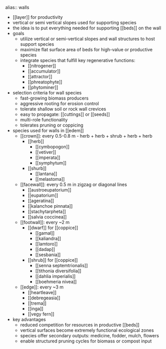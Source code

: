 alias:: walls

- [[layer]] for productivity
- vertical or semi vertical slopes used for supporting species
- the idea is to put everything needed for supporting [[beds]] on the wall
- goals
	- utilize vertical or semi-vertical slopes and wall structures to host support species
	- maximize flat surface area of beds for high-value or productive species
	- integrate species that fulfill key regenerative functions:
		- [[nitrogener]]
		- [[accumulator]]
		- [[attractor]]
		- [[phreatophyte]]
		- [[phytominer]]
- selection criteria for wall species
	- fast-growing biomass producers
	- aggressive rooting for erosion control
	- tolerate shallow soil or rock wall crevices
	- easy to propagate: [[cuttings]] or [[seeds]]
	- multi-role functionality
	- tolerates pruning or coppicing
- species used for walls in [[edem]]
	- [[crown]]: every 0.5-0.8 m - herb + herb + shrub + herb + herb
		- [[herb]]
			- [[cymbopogon]]
			- [[vetiver]]
			- [[imperata]]
			- [[symphytum]]
		- [[shurb]]
			- [[lantana]]
			- [[melastoma]]
	- [[facewall]]: every 0.5 m in zigzag or diagonal lines
		- [[austroeupatorium]]
		- [[eupatorium]]
		- [[ageratina]]
		- [[kalanchoe pinnata]]
		- [[stachytarpheta]]
		- [[salvia coccinea]]
	- [[footwall]]: every ~2 m
		- [[dwarf]] for [[coppice]]
			- [[gamal]]
			- [[kaliandra]]
			- [[lamtoro]]
			- [[dadap]]
			- [[sesbania]]
		- [[shrub]] for [[coppice]]
			- [[senna septemtrionalis]]
			- [[tithonia diversifolia]]
			- [[dahlia imperialis]]
			- [[boehmeria nivea]]
	- [[edge]]: every ~3 m
		- [[heartleave]]
		- [[debregeasia]]
		- [[trema]]
		- [[inga]]
		- [[vegy fern]]
- key advantages
	- reduced competition for resources in productive [[beds]]
	- vertical surfaces become extremely functional ecological zones
	- species offer secondary outputs: medicine, fodder, mulch, flowers
	- enable structured pruning cycles for biomass or compost input